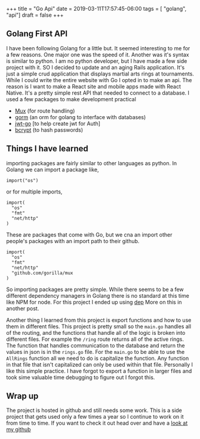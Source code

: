 +++
title = "Go Api"
date = 2019-03-11T17:57:45-06:00
tags = [ "golang", "api"]
draft = false
+++


## Golang First API

I have been following Golang for a little but. It seemed interesting to me for a few reasons. One major one was the speed of it. Another was it's syntax is similar to python. I am no python developer, but I have made a few side project with it. SO I decided to update and an aging Rails application. It's just a simple crud application that displays martial arts rings at tournaments. While I could write the entire website with Go I opted in to make an api. The reason is I want to make a React site and mobile apps made with React Native. It's a pretty simple rest API that needed to connect to a database. I used a few packages to make development practical

- [Mux](https://github.com/gorilla/mux) (for route handling)
- [gorm](https://github.com/jinzhu/gorm) (an orm for golang to interface with databases)
- [jwt-go](https://github.com/dgrijalva/jwt-go) [to help create jwt for Auth]
- [bcrypt](golang.org/x/crypto/bcrypt) (to hash passwords)

## Things I have learned

importing packages are fairly similar to other languages as python. In Golang we can import a package like,
```
import("os")
```
or for multiple imports,
```
import(
  "os"
  "fmt"
  "net/http"
)
```
These are packages that come with Go, but we cna  an import other people's packages with an import path to their github.
```
import(
  "os"
  "fmt"
  "net/http"
  "github.com/gorilla/mux
)
```
So importing packages are pretty simple. While there seems to be a few different dependency managers in Golang there is no standard at this time like NPM for node. For this project I ended up using [dep](https://github.com/golang/dep) More on this in another post.

Another thing I learned from this project is export functions and how to use them in different files. This project is pretty small so the `main.go` handles all of the routing, and the functions that handle all of the logic is broken into different files. For example the `/ring` route returns all of the active rings. The function that handles communication to the database and return the values in json is in the `rings.go` file. For the `main.go` to be able to use the `AllRings` function all we need to do is capitalize the function. Any function in that file that isn't capitalized can only be used within that file. Personally I like this simple practice. I have forgot to export a function in larger files and took sime valuable time debugging to figure out I forgot this.

## Wrap up
The project is hosted in github and still needs some work. This is a side project that gets used only a few times a year so I continue to work on it from time to time. If you want to check it out head over and have a [look at my github](https://github.com/andrewrady/ring-api)
